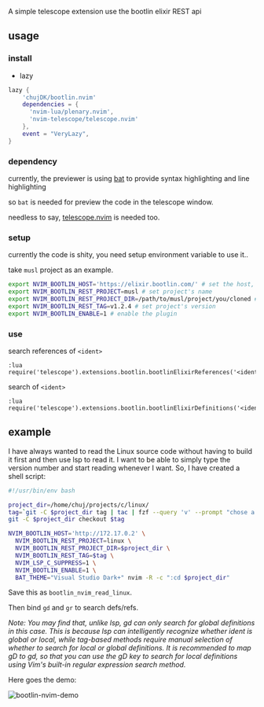 A simple telescope extension use the bootlin elixir REST api

## usage

### install

- lazy

```lua
lazy {
    'chujDK/bootlin.nvim'
    dependencies = {
      'nvim-lua/plenary.nvim',
      'nvim-telescope/telescope.nvim'
    },
    event = "VeryLazy",
}
```

### dependency

currently, the previewer is using [bat](https://github.com/sharkdp/bat) to provide syntax highlighting and line highlighting

so `bat` is needed for preview the code in the telescope window.

needless to say, [telescope.nvim](https://github.com/nvim-telescope/telescope.nvim) is needed too.

### setup

currently the code is shity, you need setup environment variable to use it..

take `musl` project as an example.

```bash
export NVIM_BOOTLIN_HOST='https://elixir.bootlin.com/' # set the host, you can change to your local server
export NVIM_BOOTLIN_REST_PROJECT=musl # set project's name
export NVIM_BOOTLIN_REST_PROJECT_DIR=/path/to/musl/project/you/cloned # set local source dir
export NVIM_BOOTLIN_REST_TAG=v1.2.4 # set project's version
export NVIM_BOOTLIN_ENABLE=1 # enable the plugin
```

### use

search references of `<ident>`

```vim
:lua require('telescope').extensions.bootlin.bootlinElixirReferences('<ident>')
```

search  of `<ident>`

```vim
:lua require('telescope').extensions.bootlin.bootlinElixirDefinitions('<ident>')
```


## example

I have always wanted to read the Linux source code without having to build it first and then use lsp to read it. I want to be able to simply type the version number and start reading whenever I want. So, I have created a shell script:

```bash
#!/usr/bin/env bash

project_dir=/home/chuj/projects/c/linux/
tag=`git -C $project_dir tag | tac | fzf --query 'v' --prompt "chose a tag:"`
git -C $project_dir checkout $tag

NVIM_BOOTLIN_HOST='http://172.17.0.2' \
  NVIM_BOOTLIN_REST_PROJECT=linux \
  NVIM_BOOTLIN_REST_PROJECT_DIR=$project_dir \
  NVIM_BOOTLIN_REST_TAG=$tag \
  NVIM_LSP_C_SUPPRESS=1 \
  NVIM_BOOTLIN_ENABLE=1 \
  BAT_THEME="Visual Studio Dark+" nvim -R -c ":cd $project_dir"
```

Save this as `bootlin_nvim_read_linux`.

Then bind `gd` and `gr` to search defs/refs.

*Note: You may find that, unlike lsp, gd can only search for global definitions in this case. This is because lsp can intelligently recognize whether ident is global or local, while tag-based methods require manual selection of whether to search for local or global definitions. It is recommended to map gD to gd, so that you can use the gD key to search for local definitions using Vim's built-in regular expression search method.*

Here goes the demo:

![bootlin-nvim-demo](https://github.com/chujDK/bootlin.nvim/assets/32593305/a92860a3-145a-4a42-a57c-15425e15f505)
